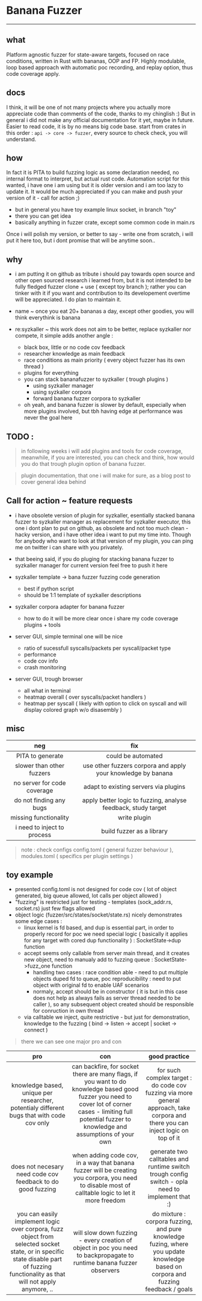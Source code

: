 # Banana Fuzzer
---
## what
Platform agnostic fuzzer for state-aware targets, focused on race conditions, written in Rust with bananas, OOP and FP. Highly modulable, loop based approach with automatic poc recording, and replay option, thus code coverage apply. 

## docs
I think, it will be one of not many projects where you actually more appreciate code than comments of the code, thanks to my chinglish :) But in general i did not make any official documentation for it yet, maybe in future. Easier to read code, it is by no means big code base. start from crates in this order : ```api -> core -> fuzzer```, every source to check check, you will understand.

## how 
In fact it is PITA to build fuzzing logic as some declaration needed, no internal format to interpret, but actual rust code. Automation script for this wanted, i have one i am using but it is older version and i am too lazy to update it. It would be much appreciated if you can make and push your version of it - call for action ;)
- but in general you have toy example linux socket, in branch "toy"
- there you can get idea
- basically anything in fuzzer crate, except some common code in main.rs

Once i will polish my version, or better to say - write one from scratch, i will put it here too, but i dont promise that will be anytime soon..

## why
- i am putting it on github as tribute i should pay towards open source and other open sourced research i learned from, but it is not intended to be fully fledged fuzzer clone + use ( except toy branch ); rather you can tinker with it if you want and contribution to its developement overtime will be appreciated. I do plan to maintain it.


- name ~ once you eat 20+ bananas a day, except other goodies, you will think everythink is banana


- re:syzkaller ~ this work does not aim to be better, replace syzkaller nor compete, it simple adds another angle :
    + black box, little or no code cov feedback
    + researcher knowledge as main feedback
    + race conditions as main priority ( every object fuzzer has its own thread )
    + plugins for everything
    + you can stack bananafuzzer to syzkaller ( trough plugins )
      * using syzkaller manager
      * using syzkaller corpora
      * forward banana fuzzer corpora to syzkaller
    + oh yeah, and banana fuzzer is slower by default, especially when more plugins involved, but tbh having edge at performance was never the goal here  
      
## TODO : 

> in following weeks i will add plugins and tools for code coverage, meanwhile, if you are interested, you can check and think, how would you do that trough plugin option of banana fuzzer.

> plugin documentation, that one i will make for sure, as a blog post to cover general idea behind

## Call for action ~ feature requests
  - i have obsolete version of plugin for syzkaller, esentially stacked banana fuzzer to syzkaller manager as replacement for syzkaller executor, this one i dont plan to put on github, as obsolete and not too much clean - hacky version, and i have other idea i want to put my time into. Though for anybody who want to look at that version of my plugin, you can ping me on twitter i can share with you privately.
  
 
  - that beeing said, if you do pluging for stacking banana fuzzer to syzkaller manager for current version feel free to push it here
  - syzkaller template -> bana fuzzer fuzzing code generation
    - best if python script
    - should be 1:1 template of syzkaller descriptions
  - syzkaller corpora adapter for banana fuzzer
    - how to do it will be more clear once i share my code coverage plugins + tools
  - server GUI, simple terminal one will be nice 
    + ratio of sucessfull syscalls/packets per syscall/packet type
    + performance
    + code cov info
    + crash monitoring
  - server GUI, trough browser
    + all what in terminal
    + heatmap overall ( over syscalls/packet handlers )
    + heatmap per syscall ( likely with option to click on syscall and will display colored graph w/o disasembly )
    
## misc

| neg  | fix |
|:-:|:-:|
| PITA to generate  | could be automated  |
| slower than other fuzzers | use other fuzzers corpora and apply your knowledge by banana  |
| no server for code coverage | adapt to existing servers via plugins |
| do not finding any bugs | apply better logic to fuzzing, analyse feedback, study target |
| missing functionality | write plugin |
| i need to inject to process | build fuzzer as a library |


> note : check configs config.toml ( general fuzzer behaviour ), modules.toml ( specifics per plugin settings )


## toy example

- presented config.toml is not designed for code cov ( lot of object generated, big queue allowed, lot calls per object allowed )
- "fuzzing" is restricted just for testing - templates (sock_addr.rs, socket.rs) just few flags allowed 
- object logic (fuzzer/src/states/socket/state.rs) nicely demonstrates some edge cases : 
  - linux kernel is fd based, and dup is essential part, in order to properly record for poc we need special logic ( basically it applies for any target with cored dup functionality ) : SocketState->dup function
  - accept seems only callable from server main thread, and it creates new object, need to manualy add to fuzzing queue : SocketState->fuzz_one function
    + handling two cases : race condition able - need to put multiple objects duped fd to queue, poc reproducibility : need to put object with original fd to enable UAF scenarios
    + normaly, accept should be in constructor ( it is but in this case does not help as always fails as server thread needed to be caller ), so any subsequent object created should be responsible for conruction in own thread
  - via calltable we inject, quite restrictive - but just for demonstration, knowledge to the fuzzing ( bind -> listen -> accept | socket -> connect )
  
> there we can see one major pro and con


| pro | con | good practice |
|:-:|:-:|:-:|
| knowledge based, unique per researcher, potentialy different bugs that with code cov only | can backfire, for socket there are many flags, if you want to do knowledge based good fuzzer you need to cover lot of corner cases - limiting full potential fuzzer to knowledge and assumptions of your own  | for such complex target : do code cov fuzzing via more general approach, take corpora and there you can inject logic on top of it |
| does not necesary need code cov feedback to do good fuzzing | when adding code cov, in a way that  banana fuzzer will be creating you corpora, you need to disable most of calltable logic to let it more freedom | generate two calltables and runtime switch trough config switch - opla need to implement that :) |
| you can easily implement logic over corpora, fuzz object from selected socket state, or in specific state disable part of fuzzing functionality as that will not apply anymore, .. | will slow down fuzzing - every creation of object in poc you need to backpropagate to runtime banana fuzzer observers | do mixture : corpora fuzzing, and pure knowledge fuzing, where you update knowledge based on corpora and fuzzing feedback / goals |
